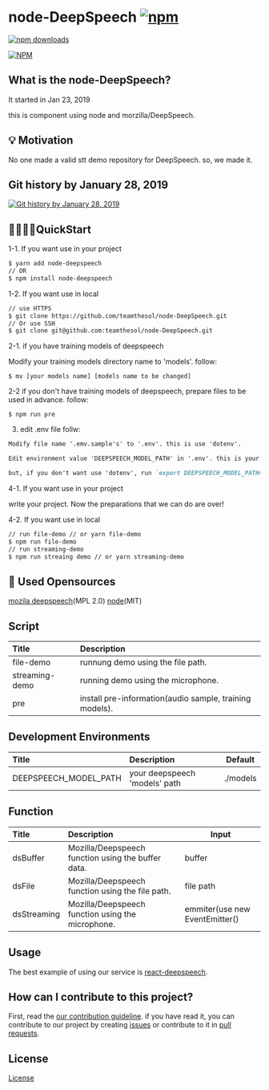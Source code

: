 # node-DeepSpeech [![npm](https://img.shields.io/npm/v/node-deepspeech.svg)](<(https://www.npmjs.com/package/node-deepspeech)>)

[![npm downloads](https://img.shields.io/npm/dm/node-deepspeech.svg)](https://www.npmjs.com/package/node-deepspeech)

[![NPM](https://nodei.co/npm/node-deepspeech.png)](https://npmjs.org/package/node-deepspeech)

## What is the node-DeepSpeech?

It started in Jan 23, 2019

this is component using node and morzilla/DeepSpeech.

## 💡 Motivation

No one made a valid stt demo repository for DeepSpeech. so, we made it.

## Git history by January 28, 2019

[![Git history by January 28, 2019](https://img.youtube.com/vi/EVFp4fMVJV0/0.jpg)](https://www.youtube.com/watch?v=EVFp4fMVJV0&feature=youtu.be)

## 🏃‍♀️🏃‍♂️QuickStart

1-1. If you want use in your project

```bash
$ yarn add node-deepspeech
// OR
$ npm install node-deepspeech
```

1-2. If you want use in local

```bash
// use HTTPS
$ git clone https://github.com/teamthesol/node-DeepSpeech.git
// Or use SSH
$ git clone git@github.com:teamthesol/node-DeepSpeech.git
```

2-1. if you have training models of deepspeech

Modify your training models directory name to 'models'. follow:

```
$ mv [your models name] [models name to be changed]
```

2-2 if you don't have training models of deepspeech, prepare files to be used in advance. follow:

```
$ npm run pre
```

3. edit .env file follw:

```md
Modify file name '.emv.sample's' to '.env'. this is use 'dotenv'.

Edit environment value 'DEEPSPEECH_MODEL_PATH' in '.env'. this is your 'models' path. 'models' is your trainint models. if you run 'npm run pre', edit like 'DEEPSPEECH_MODEL_PATH="./models'(this is only use in node-deepspeech).

but, if you don't want use 'dotenv', run `export DEEPSPEECH_MODEL_PATH="./your/models/path"` in terminal(bash, zsh, fish, etc).
```

4-1. If you want use in your project

write your project. Now the preparations that we can do are over!

4-2. If you want use in local

```bash
// run file-demo // or yarn file-demo
$ npm run file-demo
// run streaming-demo
$ npm run streaing demo // or yarn streaming-demo
```

## 🔧 Used Opensources

[mozila deepspeech](https://github.com/mozilla/DeepSpeech)(MPL 2.0)
[node](https://github.com/nodejs/node)(MIT)

## Script

| Title          | Description                                             |
| :------------- | :------------------------------------------------------ |
| file-demo      | runnung demo using the file path.                       |
| streaming-demo | running demo using the microphone.                      |
| pre            | install pre-information(audio sample, training models). |

## Development Environments

| Title                 | Description                   | Default  |
| :-------------------- | :---------------------------- | -------- |
| DEEPSPEECH_MODEL_PATH | your deepspeech 'models' path | ./models |

## Function

| Title       | Description                                        | Input                          |
| :---------- | :------------------------------------------------- | ------------------------------ |
| dsBuffer    | Mozilla/Deepspeech function using the buffer data. | buffer                         |
| dsFile      | Mozilla/Deepspeech function using the file path.   | file path                      |
| dsStreaming | Mozilla/Deepspeech function using the microphone.  | emmiter(use new EventEmitter() |

## Usage

The best example of using our service is [react-deepspeech](https://github.com/teamthesol/react-DeepSpeech).

## How can I contribute to this project?

First, read the [our contribution guideline](CONTRIBUTING.md). if you have read it, you can contribute to our project by creating [issues](https://github.com/teamthesol/node-DeepSpeech/issues) or contribute to it in [pull requests](https://github.com/teamthesol/node-DeepSpeech/pulls).

## License

[License](LICENSE)

```

```
